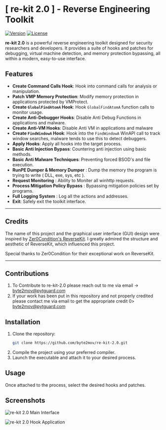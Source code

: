 # [ re-kit 2.0 ] - Reverse Engineering Toolkit

[![Version](https://img.shields.io/badge/version-2.0-blue.svg)](https://github.com/byte2mov/re-kit-2.0)
[![License](https://img.shields.io/badge/license-MIT-green.svg)](https://opensource.org/licenses/MIT)

**re-kit 2.0** is a powerful reverse engineering toolkit designed for security researchers and developers. It provides a suite of hooks and patches for debugging, virtual machine detection, and memory protection bypassing, all within a modern, easy-to-use interface.

## Features

- **Create Command Calls Hook**: Hook into command calls for analysis or manipulation.
- **Patch VMP Memory Protection**: Modify memory protection in applications protected by VMProtect.
- **Create `GlobalFindAtomA` Hook**: Hook `GlobalFindAtomA` function calls to monitor usage.
- **Create Anti-Debugger Hooks**: Disable Anti Debug Functions in applications and malware.
- **Create Anti-VM Hooks**: Disable Anti VM in applications and malware
- **Create `FindWindowA` Hook**: Hook into the `FindWindowA` WinAPI call to track window searches, malware tends to use this to detect debuggers.
- **Apply Hooks**: Apply all hooks into the target process.
- **Basic Anti Injection Bypass**: Countering anti injection using basic methods.
- **Basic Anti Malware Techniques**: Preventing forced BSOD's and file execution.
- **RunPE Dumper & Memory Dumper** : Dump the memory the program is trying to write ( DLL, exe, sys, etc ).
- **Request Monitoring** : Ability to Moniter all winhttp requests.
- **Process Mitigation Policy Bypass** : Bypassing mitigation policies set by programs.
- **Full Logging System** : Log all the actions and addresses.
- **Exit**: Safely exit the toolkit interface.
  

---

## Credits

The name of this project and the graphical user interface (GUI) design were inspired by [Zer0Condition's ReverseKit](https://github.com/zer0condition/ReverseKit). I greatly admired the structure and aesthetic of ReverseKit, which influenced this project.

Special thanks to Zer0Condition for their exceptional work on ReverseKit.

---



## Contributions


1. To Contribute to re-kit-2.0 please reach out to me via email -> byte2mov@pytguard.com
2. If your work has been put in this repository and not properly credited please contact me via email to get the appropriate credit 0> byte2mov@pytguard.com

## Installation

1. Clone the repository:
    ```bash
    git clone https://github.com/byte2mov/re-kit-2.0.git
    ```
2. Compile the project using your preferred compiler.
3. Launch the executable and attach it to your desired process.

## Usage

Once attached to the process, select the desired hooks and patches.


## Screenshots


![re-kit 2.0 Main Interface](https://github.com/user-attachments/assets/f052c12e-f6af-4ab3-89a3-1133cbbd069c)

![re-kit 2.0 Hook Application](https://github.com/user-attachments/assets/83231afe-3b61-44a6-b54f-c8ab5bfabaef)

